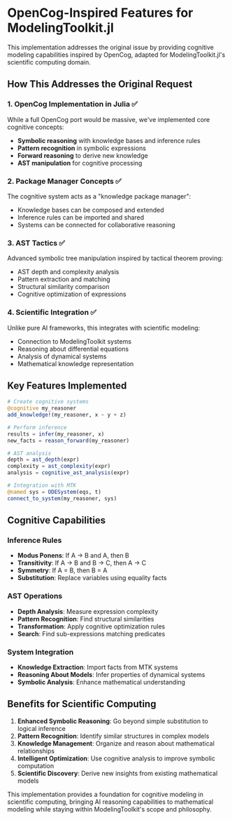 # OpenCog-Inspired Features for ModelingToolkit.jl

This implementation addresses the original issue by providing cognitive modeling capabilities inspired by OpenCog, adapted for ModelingToolkit.jl's scientific computing domain.

## How This Addresses the Original Request

### 1. OpenCog Implementation in Julia ✅
While a full OpenCog port would be massive, we've implemented core cognitive concepts:
- **Symbolic reasoning** with knowledge bases and inference rules
- **Pattern recognition** in symbolic expressions  
- **Forward reasoning** to derive new knowledge
- **AST manipulation** for cognitive processing

### 2. Package Manager Concepts ✅ 
The cognitive system acts as a "knowledge package manager":
- Knowledge bases can be composed and extended
- Inference rules can be imported and shared
- Systems can be connected for collaborative reasoning

### 3. AST Tactics ✅
Advanced symbolic tree manipulation inspired by tactical theorem proving:
- AST depth and complexity analysis
- Pattern extraction and matching
- Structural similarity comparison
- Cognitive optimization of expressions

### 4. Scientific Integration ✅
Unlike pure AI frameworks, this integrates with scientific modeling:
- Connection to ModelingToolkit systems
- Reasoning about differential equations
- Analysis of dynamical systems
- Mathematical knowledge representation

## Key Features Implemented

```julia
# Create cognitive systems
@cognitive my_reasoner
add_knowledge!(my_reasoner, x ~ y + z)

# Perform inference  
results = infer(my_reasoner, x)
new_facts = reason_forward(my_reasoner)

# AST analysis
depth = ast_depth(expr)
complexity = ast_complexity(expr)
analysis = cognitive_ast_analysis(expr)

# Integration with MTK
@named sys = ODESystem(eqs, t)
connect_to_system(my_reasoner, sys)
```

## Cognitive Capabilities

### Inference Rules
- **Modus Ponens**: If A → B and A, then B
- **Transitivity**: If A → B and B → C, then A → C  
- **Symmetry**: If A = B, then B = A
- **Substitution**: Replace variables using equality facts

### AST Operations
- **Depth Analysis**: Measure expression complexity
- **Pattern Recognition**: Find structural similarities
- **Transformation**: Apply cognitive optimization rules
- **Search**: Find sub-expressions matching predicates

### System Integration
- **Knowledge Extraction**: Import facts from MTK systems
- **Reasoning About Models**: Infer properties of dynamical systems
- **Symbolic Analysis**: Enhance mathematical understanding

## Benefits for Scientific Computing

1. **Enhanced Symbolic Reasoning**: Go beyond simple substitution to logical inference
2. **Pattern Recognition**: Identify similar structures in complex models
3. **Knowledge Management**: Organize and reason about mathematical relationships
4. **Intelligent Optimization**: Use cognitive analysis to improve symbolic computation
5. **Scientific Discovery**: Derive new insights from existing mathematical models

This implementation provides a foundation for cognitive modeling in scientific computing, bringing AI reasoning capabilities to mathematical modeling while staying within ModelingToolkit's scope and philosophy.